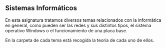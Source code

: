 ## Sistemas Informáticos

En esta asignatura tratamos diversos temas relacionados con la informática en general, como pueden ser las redes y sus distintos tipos, el sistema operativo Windows o el funcionamiento de una placa base.

En la carpeta de cada tema está recogida la teoría de cada uno de ellos.